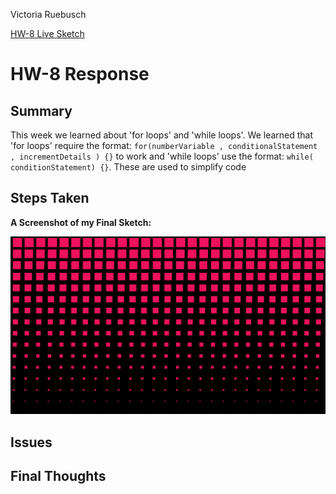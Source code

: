 Victoria Ruebusch

[HW-8 Live Sketch](https://vruebusch.github.io/120-work/hw-8/)

# **HW-8 Response**

## Summary
This week we learned about 'for loops' and 'while loops'. We learned that 'for loops' require the format: ``for(numberVariable , conditionalStatement , incrementDetails ) {}`` to work and 'while loops' use the format: ``while( conditionStatement) {}``. These are used to simplify code 

## Steps Taken


**A Screenshot of my Final Sketch:**

![Homework 8 Screenshot](hw8_ss.png)

## Issues



## Final Thoughts
